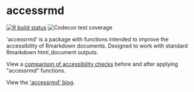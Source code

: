 # accessrmd

<!-- badges: start -->
[![R build status](https://github.com/datasciencecampus/accessrmd/workflows/R-CMD-check/badge.svg)](https://github.com/datasciencecampus/accessrmd/actions)
![Codecov test coverage](https://codecov.io/gh/datasciencecampus/accessrmd/branch/main/graph/badge.svg)
<!-- badges: end -->

'accessrmd' is a package with functions intended to improve the accessibility of
Rmarkdown documents. Designed to work with standard Rmarkdown html_document
outputs. 

View a [comparison of accessibility checks](https://datasciencecampus.github.io/accessrmd/)
before and after applying "accessrmd" functions.

View the ['accessrmd' blog](https://r-leyshon.github.io/access_rmd_docs/).
